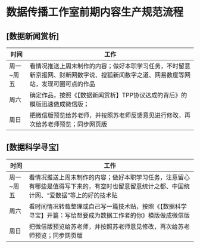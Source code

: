 # 数据传播工作室前期内容生产规范流程
## [数据新闻赏析]
时间|工作
----|-----
周一~周五|看情况推送上周末制作的内容；做好本职学习任务，不时留意新京报网、财新网数字说、搜狐新闻数字之道、网易数度等网站，发现可圈可点的作品
周六|确定作品，按照《【数据新闻赏析】TPP协议达成的背后》的模版迅速做成微信版；
周日|把微信版预览给苏老师，并按照苏老师反馈意见进行修改，再次给苏老师预览；同步网页版

## [数据科学寻宝]
时间|工作
----|------
周一~周五|看情况推送上周末制作的内容；做好本职学习任务，注意留心有哪些是值得写下来的，有空时也留意留意统计之都、中国统计网、“爱数据”等上的好的技术贴
周六|看时间情况转载整理或自己写一篇技术贴，按照《【数据科学寻宝】开篇：写给想要成为数据工作者的你》模版做成微信版
周日|把微信版预览给苏老师，并按照苏老师意见修改，再次给苏老师预览；同步网页版
